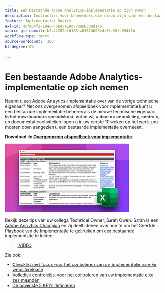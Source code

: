 ```yaml
---
title: Een bestaande Adobe Analytics-implementatie op zich nemen
description: Instructies voor beheerders die nieuw zijn voor een bestaande Adobe Analytics-implementatie.
feature: Implementation Basics
exl-id: 4cf804f2-18a8-4be4-a18c-7ce663b8d145
source-git-commit: b3c74782ef6183fa63674b98e4c0fc39fc09441b
workflow-type: tm+mt
source-wordcount: '165'
ht-degree: 0%

---
```


# Een bestaande Adobe Analytics-implementatie op zich nemen

Neemt u een Adobe Analytics-implementatie over van de vorige technische eigenaar? Met ons overgenomen afspeelboek voor implementatie kunt u een bestaande implementatie beheren als de nieuwe technische eigenaar. In het downloadbare spreadsheet, zullen wij u door de ontdekking, controle, en documentatieactiviteiten lopen u in uw eerste 10 weken op het werk zou moeten doen aangezien u een bestaande implementatie overneemt.

**Download de [Overgenomen afspeelboek voor implementatie](assets/adobe_analytics_inherited_implementation_playbook.xlsx).**

![Afspeelboek](assets/inherited-impl-playbook.png)

Bekijk deze tips van uw collega Technical Owner, Sarah Owen. Sarah is een [Adobe Analytics Champion](https://blog.adobe.com/en/publish/2020/10/27/adobe-analytics-champion-program.html#gs.ldf97p) en zij deelt ideeën over hoe te om het Geërfde Playbook van de Implementatie te gebruiken om een bestaande implementatie te leiden:

>[!VIDEO](https://video.tv.adobe.com/v/327314/?quality=12&learn=on)

Zie ook:

* [Checklist met focus voor het controleren van uw implementatie na elke websiterelease](/help/implement/review/focused-review.md)
* [Volledige controlelijst voor het controleren van uw implementatie elke zes maanden](/help/implement/review/full-review.md)
* [De bovenste 5 KPI&#39;s definiëren](/help/implement/review/define-kpis.md)
